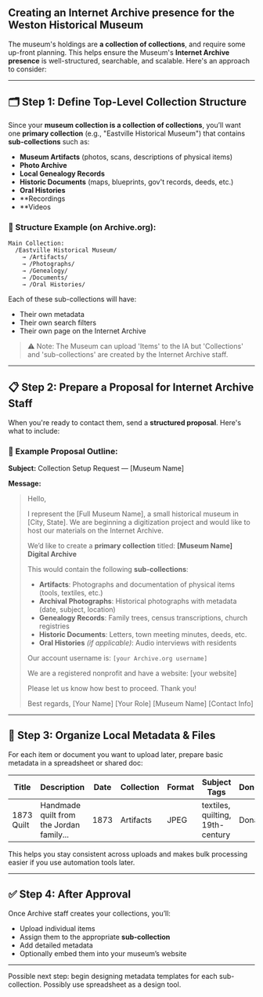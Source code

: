 ## Creating an Internet Archive presence for the Weston Historical Museum


The museum's holdings are **a collection of collections**, and require some up-front planning.  This helps ensure the Museum's **Internet Archive presence** is well-structured, searchable, and scalable. Here's an approach to consider:  

---

## 🗂️ Step 1: Define Top-Level Collection Structure

Since your **museum collection is a collection of collections**, you’ll want one **primary collection** (e.g., "Eastville Historical Museum") that contains **sub-collections** such as:

* **Museum Artifacts** (photos, scans, descriptions of physical items)
* **Photo Archive**
* **Local Genealogy Records**
* **Historic Documents** (maps, blueprints, gov't records, deeds, etc.)
* **Oral Histories**
* **Recordings
* **Videos

### 🧩 Structure Example (on Archive.org):

```
Main Collection:
  /Eastville Historical Museum/
    → /Artifacts/
    → /Photographs/
    → /Genealogy/
    → /Documents/
    → /Oral Histories/
```

Each of these sub-collections will have:

* Their own metadata
* Their own search filters
* Their own page on the Internet Archive

> ⚠️ Note: The Museum can upload 'Items' to the IA but 'Collections' and 'sub-collections' are created by the Internet Archive staff. 



---

## 📋 Step 2: Prepare a Proposal for Internet Archive Staff

When you're ready to contact them, send a **structured proposal**. Here's what to include:

### 📧 Example Proposal Outline:

**Subject:** Collection Setup Request — \[Museum Name]

**Message:**

> Hello,
>
> I represent the \[Full Museum Name], a small historical museum in \[City, State]. We are beginning a digitization project and would like to host our materials on the Internet Archive.
>
> We’d like to create a **primary collection** titled:
> **\[Museum Name] Digital Archive**
>
> This would contain the following **sub-collections**:
>
> * **Artifacts**: Photographs and documentation of physical items (tools, textiles, etc.)
> * **Archival Photographs**: Historical photographs with metadata (date, subject, location)
> * **Genealogy Records**: Family trees, census transcriptions, church registries
> * **Historic Documents**: Letters, town meeting minutes, deeds, etc.
> * **Oral Histories** *(if applicable)*: Audio interviews with residents
>
> Our account username is: `[your Archive.org username]`
>
> We are a registered nonprofit and have a website: \[your website]
>
> Please let us know how best to proceed. Thank you!
>
> Best regards,
> \[Your Name]
> \[Your Role]
> \[Museum Name]
> \[Contact Info]

---

## 📁 Step 3: Organize Local Metadata & Files

For each item or document you want to upload later, prepare basic metadata in a spreadsheet or shared doc:

| Title      | Description                              | Date | Collection | Format | Subject Tags                     | Donor/Source   |
| ---------- | ---------------------------------------- | ---- | ---------- | ------ | -------------------------------- | -------------- |
| 1873 Quilt | Handmade quilt from the Jordan family... | 1873 | Artifacts  | JPEG   | textiles, quilting, 19th-century | Donated by ... |

This helps you stay consistent across uploads and makes bulk processing easier if you use automation tools later.

---

## ✅ Step 4: After Approval

Once Archive staff creates your collections, you’ll:

* Upload individual items
* Assign them to the appropriate **sub-collection**
* Add detailed metadata
* Optionally embed them into your museum’s website

---

Possible next step: begin designing metadata templates for each sub-collection.  Possibly use spreadsheet as a design tool.

